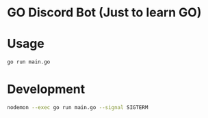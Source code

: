 # GO Discord Bot (Just to learn GO)

# Usage
```bash
go run main.go
```
# Development
```bash
nodemon --exec go run main.go --signal SIGTERM
```